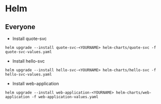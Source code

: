 # Helm

## Everyone

* Install quote-svc
```
helm upgrade --install quote-svc-<YOURNAME> helm-charts/quote-svc -f quote-svc-values.yaml
```

* Install hello-svc
```
helm upgrade --install hello-svc-<YOURNAME> helm-charts/hello-svc -f hello-svc-values.yaml
```

* Install web-application
```
helm upgrade --install web-application-<YOURNAME> helm-charts/web-application -f web-application-values.yaml
```
